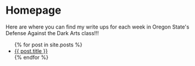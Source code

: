 # Homepage
Here are where you can find my write ups for each week in Oregon State's Defense Against the Dark Arts class!!!

<ul>
  {% for post in site.posts %}
    <li>
      <a href="/CS373/{{ post.url }}">{{ post.title }}</a>
    </li>
  {% endfor %}
</ul>
